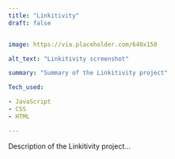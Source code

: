 ```yaml
---
title: "Linkitivity"
draft: false


image: https://via.placeholder.com/640x150

alt_text: "Linkitivity screenshot"

summary: "Summary of the Linkitivity project"

Tech_used:

- JavaScript
- CSS
- HTML

---
```


Description of the Linkitivity project...
